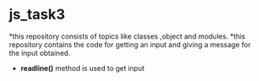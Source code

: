 # js_task3
*this repository consists of topics like classes ,object and modules.
*this repository contains the code for getting an input and giving a message for the input obtained.
* **readline()** method is used to get input
